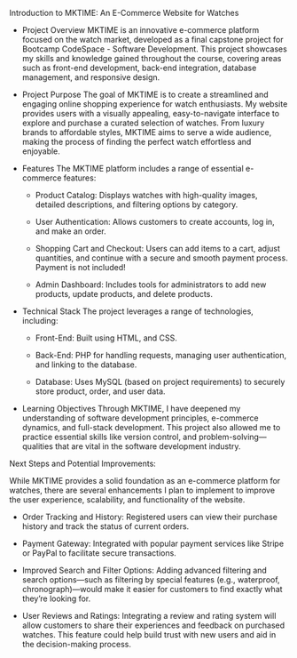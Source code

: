 Introduction to MKTIME: An E-Commerce Website for Watches

* Project Overview
MKTIME is an innovative e-commerce platform focused on the watch market, developed as a final capstone project for Bootcamp CodeSpace - Software Development.
This project showcases my skills and knowledge gained throughout the course, covering areas such as front-end development, back-end integration, database management, 
and responsive design.

* Project Purpose
The goal of MKTIME is to create a streamlined and engaging online shopping experience for watch enthusiasts. 
My website provides users with a visually appealing, easy-to-navigate interface to explore and purchase a curated selection of watches.
From luxury brands to affordable styles, MKTIME aims to serve a wide audience, making the process of finding the perfect watch effortless and enjoyable.

* Features
The MKTIME platform includes a range of essential e-commerce features:

  - Product Catalog: Displays watches with high-quality images, detailed descriptions, and filtering options by category.
    
  - User Authentication: Allows customers to create accounts, log in, and make an order.
    
  - Shopping Cart and Checkout: Users can add items to a cart, adjust quantities, and continue with a secure and smooth payment process. Payment is not included!
    
  - Admin Dashboard: Includes tools for administrators to add new products, update products, and delete products.

* Technical Stack
The project leverages a range of technologies, including:

  - Front-End: Built using HTML, and CSS.
    
  - Back-End: PHP for handling requests, managing user authentication, and linking to the database.
    
  - Database: Uses MySQL (based on project requirements) to securely store product, order, and user data.

* Learning Objectives
Through MKTIME, I have deepened my understanding of software development principles, e-commerce dynamics, and full-stack development.
This project also allowed me to practice essential skills like version control, and problem-solving—qualities that are vital in the software development industry.

Next Steps and Potential Improvements:

While MKTIME provides a solid foundation as an e-commerce platform for watches, there are several enhancements I plan to implement to improve the user experience,
scalability, and functionality of the website.

  - Order Tracking and History: Registered users can view their purchase history and track the status of current orders.
    
  - Payment Gateway: Integrated with popular payment services like Stripe or PayPal to facilitate secure transactions.
    
  - Improved Search and Filter Options: Adding advanced filtering and search options—such as filtering by special features (e.g., waterproof, chronograph)—would make it
    easier for customers to find exactly what they’re looking for.
    
  - User Reviews and Ratings: Integrating a review and rating system will allow customers to share their experiences and feedback on purchased watches.
    This feature could help build trust with new users and aid in the decision-making process.

